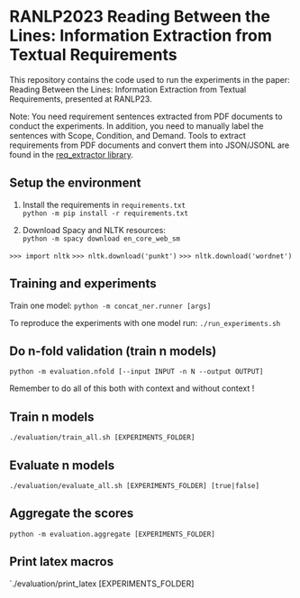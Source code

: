 # RANLP2023 Reading Between the Lines: Information Extraction from Textual Requirements

This repository contains the code used to run the experiments in the paper: Reading Between the Lines: Information Extraction from Textual Requirements, presented at RANLP23.

Note: You need requirement sentences extracted from PDF documents to conduct the experiments. In addition, you need to manually label the sentences with Scope, Condition, and Demand. Tools to extract requirements from PDF documents and convert them into JSON/JSONL are found in the [req_extractor library](https://github.com/oholter/req_extractor).

## Setup the environment

1. Install the requirements in ``requirements.txt``  
``python -m pip install -r requirements.txt``

2. Download Spacy and NLTK resources:  
`python -m spacy download en_core_web_sm`

`>>> import nltk`
`>>> nltk.download('punkt')`
`>>> nltk.download('wordnet')`

## Training and experiments

Train one model:
`python -m concat_ner.runner [args]`

To reproduce the experiments with one model run:
``./run_experiments.sh``


## Do n-fold validation (train n models)
`python -m evaluation.nfold [--input INPUT -n N --output OUTPUT]`

Remember to do all of this both with context and without context !


## Train n models
``./evaluation/train_all.sh [EXPERIMENTS_FOLDER]``

## Evaluate n models
`./evaluation/evaluate_all.sh [EXPERIMENTS_FOLDER] [true|false]`

## Aggregate the scores
`python -m evaluation.aggregate [EXPERIMENTS_FOLDER]`

## Print latex macros
`./evaluation/print_latex [EXPERIMENTS_FOLDER]``
``
